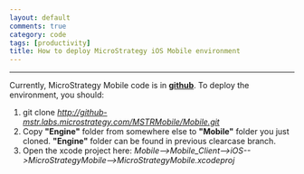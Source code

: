 ```yaml
---
layout: default
comments: true
category: code
tags: [productivity]
title: How to deploy MicroStrategy iOS Mobile environment
---
```

---

Currently, MicroStrategy Mobile code is in [**github**](http://github-mstr.labs.microstrategy.com/). To deploy the environment, you should:

1.  git clone *http://github-mstr.labs.microstrategy.com/MSTRMobile/Mobile.git*
2.  Copy **"Engine"** folder from somewhere else to **"Mobile"** folder you just cloned. **"Engine"** folder can be found in previous clearcase branch.
3.  Open the xcode project here: *Mobile-->Mobile_Client-->iOS-->MicroStrategyMobile-->MicroStrategyMobile.xcodeproj*